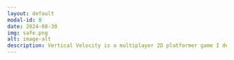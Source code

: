 ```yaml
---
layout: default
modal-id: 8
date: 2024-08-30
img: safe.png
alt: image-alt
description: Vertical Velocity is a multiplayer 2D platformer game I developed for a home assignment, using Unity and Proton Services. In this fast-paced game, two players compete in a vertical race, aiming to achieve the highest score by navigating through challenging obstacles and reaching the top first. The game features real-time multiplayer functionality, offering an exciting and competitive experience as players race against each other in a dynamic, vertically-scrolling environment.
---
```

